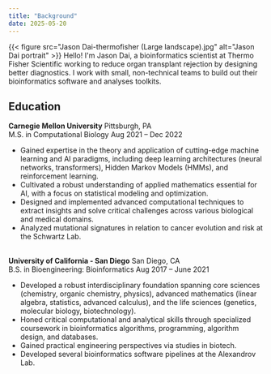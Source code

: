 ```yaml
---
title: "Background"
date: 2025-05-20
---
```


{{< figure
    src="Jason Dai-thermofisher (Large landscape).jpg"
    alt="Jason Dai portrait"
    >}}
Hello! I'm Jason Dai, a bioinformatics scientist at Thermo Fisher Scientific working to reduce organ transplant rejection by designing better diagnostics. I work with small, non-technical teams to build out their bioinformatics software and analyses toolkits.

## Education

<div class="resume-line">
    <span class="school-name"><b>Carnegie Mellon University</b></span>
    <span class="date-attended">Pittsburgh, PA</span>
</div>
<div class="resume-line">
    <span class="school-name text-neutral-500">M.S. in Computational Biology</span>
    <span class="date-attended text-neutral-500">Aug 2021 – Dec 2022</span>
</div>
<ul>
  <li>Gained expertise in the theory and application of cutting-edge machine learning and AI paradigms, including deep learning architectures (neural networks, transformers), Hidden Markov Models (HMMs), and reinforcement learning.</li>
  <li>Cultivated a robust understanding of applied mathematics essential for AI, with a focus on statistical modeling and optimization.</li>
  <li>Designed and implemented advanced computational techniques to extract insights and solve critical challenges across various biological and medical domains.</li>
  <li>Analyzed mutational signatures in relation to cancer evolution and risk at the Schwartz Lab.</li>
</ul>
&nbsp;

<div class="resume-line">
    <span class="school-name"><b>University of California - San Diego</b></span>
    <span class="date-attended">San Diego, CA</span>
</div>
<div class="resume-line">
    <span class="school-name text-neutral-500">B.S. in Bioengineering: Bioinformatics</span>
    <span class="date-attended text-neutral-500">Aug 2017 – June 2021</span>
</div>
<ul>
  <li>Developed a robust interdisciplinary foundation spanning core sciences (chemistry, organic chemistry, physics), advanced mathematics (linear algebra, statistics, advanced calculus), and the life sciences (genetics, molecular biology, biotechnology).</li>
  <li>Honed critical computational and analytical skills through specialized coursework in bioinformatics algorithms, programming, algorithm design, and databases.</li>
  <li>Gained practical engineering perspectives via studies in biotech.</li>
  <li>Developed several bioinformatics software pipelines at the Alexandrov Lab.</li>
</ul>
